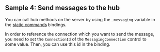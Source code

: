 ## Sample 4: Send messages to the hub

You can call hub methods on the server by using the `_messaging` variable in the [static commands](~/pages/concepts/respond-to-user-actions/static-commands) bindings.

In order to reference the connection which you want to send the message, you need to set the `ConnectionId` of the `MessagingConnection` control to some value. Then, you can use this id in the binding.